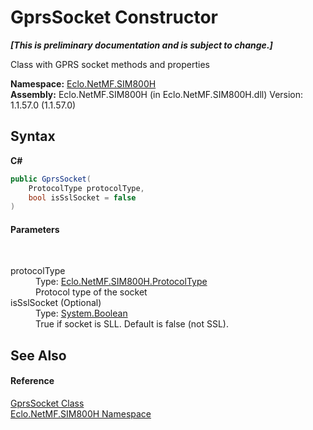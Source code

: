 # GprsSocket Constructor 
 _**\[This is preliminary documentation and is subject to change.\]**_

Class with GPRS socket methods and properties

**Namespace:**&nbsp;<a href="N_Eclo_NetMF_SIM800H">Eclo.NetMF.SIM800H</a><br />**Assembly:**&nbsp;Eclo.NetMF.SIM800H (in Eclo.NetMF.SIM800H.dll) Version: 1.1.57.0 (1.1.57.0)

## Syntax

**C#**<br />
``` C#
public GprsSocket(
	ProtocolType protocolType,
	bool isSslSocket = false
)
```


#### Parameters
&nbsp;<dl><dt>protocolType</dt><dd>Type: <a href="T_Eclo_NetMF_SIM800H_ProtocolType">Eclo.NetMF.SIM800H.ProtocolType</a><br />Protocol type of the socket</dd><dt>isSslSocket (Optional)</dt><dd>Type: <a href="http://msdn2.microsoft.com/en-us/library/a28wyd50" target="_blank">System.Boolean</a><br />True if socket is SLL. Default is false (not SSL).</dd></dl>

## See Also


#### Reference
<a href="T_Eclo_NetMF_SIM800H_GprsSocket">GprsSocket Class</a><br /><a href="N_Eclo_NetMF_SIM800H">Eclo.NetMF.SIM800H Namespace</a><br />